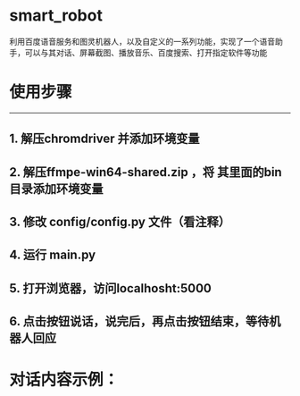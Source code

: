 # smart_robot
利用百度语音服务和图灵机器人，以及自定义的一系列功能，实现了一个语音助手，可以与其对话、屏幕截图、播放音乐、百度搜索、打开指定软件等功能
# 使用步骤
---
## 1. 解压chromdriver 并添加环境变量
## 2. 解压ffmpe-win64-shared.zip ，将 其里面的bin 目录添加环境变量
## 3. 修改 config/config.py 文件（看注释）
## 4. 运行 main.py
## 5. 打开浏览器，访问localhosht:5000
## 6. 点击按钮说话，说完后，再点击按钮结束，等待机器人回应
#  对话内容示例：
